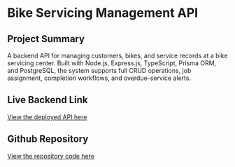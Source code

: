 # Bike Servicing Management API

## Project Summary

A backend API for managing customers, bikes, and service records at a bike servicing center. Built with Node.js, Express.js, TypeScript, Prisma ORM, and PostgreSQL, the system supports full CRUD operations, job assignment, completion workflows, and overdue-service alerts.

## Live Backend Link

[View the deployed API here](https://bike-servicing-backend-with-node-express-ts-prisma-qbxtcwaex.vercel.app)

## Github Repository

[View the repository code here](https://github.com/MozzammelRidoy/Bike-Servicing-Backend_With_Node_Express_TS_Prisma_Postgres)
